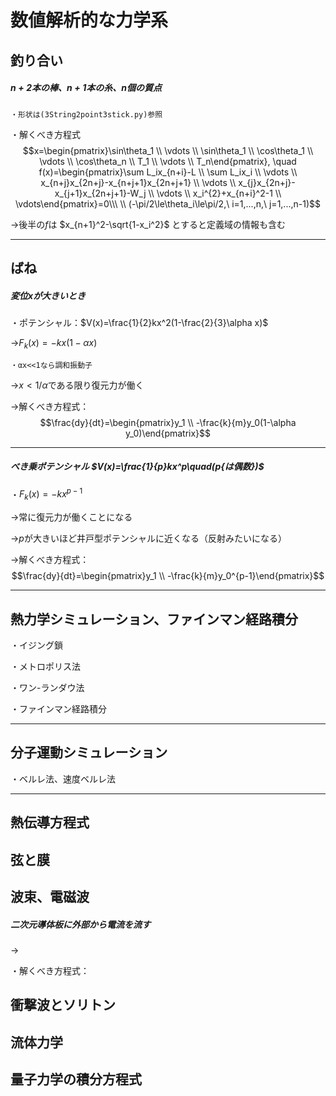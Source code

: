# 数値解析的な力学系

## 釣り合い

##### $n+2$本の棒、$n+1$本の糸、$n$個の質点

    ・形状は(3String2point3stick.py)参照

・解くべき方程式
$$x=\begin{pmatrix}\sin\theta_1 \\ \vdots \\ \sin\theta_1 \\ \cos\theta_1 \\ \vdots \\ \cos\theta_n \\ T_1 \\ \vdots \\ T_n\end{pmatrix},
\quad f(x)=\begin{pmatrix}\sum L_ix_{n+i}-L \\ \sum L_ix_i \\ \vdots \\ x_{n+j}x_{2n+j}-x_{n+j+1}x_{2n+j+1} \\ \vdots \\ x_{j}x_{2n+j}-x_{j+1}x_{2n+j+1}-W_j \\ \vdots \\ x_i^{2}+x_{n+i}^2-1 \\ \vdots\end{pmatrix}=0\\\ \\
(-\pi/2\le\theta_i\le\pi/2,\ i=1,...,n,\ j=1,...,n-1)$$

→後半の$f$は $x_{n+1}^2-\sqrt{1-x_i^2}$ とすると定義域の情報も含む

---

## ばね

##### 変位$x$が大きいとき

・ポテンシャル：$V(x)=\frac{1}{2}kx^2(1-\frac{2}{3}\alpha x)$

→$F_k(x)=-kx(1-\alpha x)$

    ・αx<<1なら調和振動子

→$x<1/\alpha$である限り復元力が働く

→解くべき方程式：
$$\frac{dy}{dt}=\begin{pmatrix}y_1 \\ -\frac{k}{m}y_0(1-\alpha y_0)\end{pmatrix}$$

---

##### べき乗ポテンシャル $V(x)=\frac{1}{p}kx^p\quad(p{は偶数})$

・$F_k(x)=-kx^{p-1}$

→常に復元力が働くことになる

→$p$が大きいほど井戸型ポテンシャルに近くなる（反射みたいになる）

→解くべき方程式：
$$\frac{dy}{dt}=\begin{pmatrix}y_1 \\ -\frac{k}{m}y_0^{p-1}\end{pmatrix}$$

---

## 熱力学シミュレーション、ファインマン経路積分

・イジング鎖

・メトロポリス法

・ワン-ランダウ法

・ファインマン経路積分

---

## 分子運動シミュレーション

・ベルレ法、速度ベルレ法

---

## 熱伝導方程式

## 弦と膜

## 波束、電磁波

##### 二次元導体板に外部から電流を流す

→

・解くべき方程式：



## 衝撃波とソリトン

## 流体力学

## 量子力学の積分方程式


